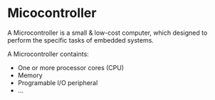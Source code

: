 # Micocontroller

A Microcontroller is a small & low-cost computer, which designed to perform the specific tasks of embedded systems.

A Microcontroller containts:
- One or more processor cores (CPU)
- Memory
- Programable I/O peripheral
- ...